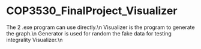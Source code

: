 # COP3530_FinalProject_Visualizer

The 2 .exe program can use directly.\n
Visualizer is the program to generate the graph.\n
Generator is used for random the fake data for testing integrality Visualizer.\n
